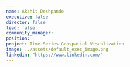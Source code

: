 ```yaml
---
name: Akshit Deshpande
executive: false
director: false
lead: false
community_manager:   
position:  
project: Time-Series Geospatial Visualization
image: ../assets/default_exec_image.png
linkedin: "https://www.linkedin.com/"
---
```

